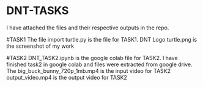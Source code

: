 # DNT-TASKS
I have attached the files and their respective outputs in the repo.

#TASK1
The file import turtle.py is the file for TASK1.
DNT Logo turtle.png is the screenshot of my work

#TASK2
DNT_TASK2.ipynb is the google colab file for TASK2. I have finished task2 in google colab and files were extracted from google drive.
The big_buck_bunny_720p_1mb.mp4 is the input video for TASK2
output_video.mp4 is the output video for TASK2
